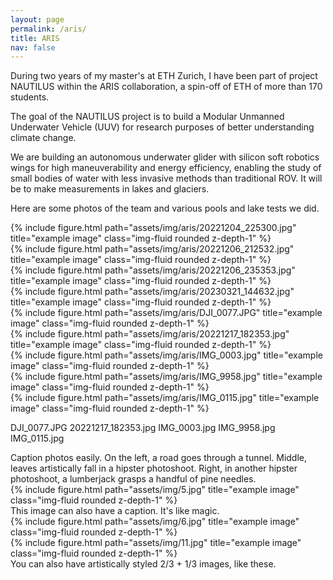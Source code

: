 ```yaml
---
layout: page
permalink: /aris/
title: ARIS
nav: false
---
```


During two years of my master's at ETH Zurich, I have been part of project NAUTILUS within the ARIS collaboration, a spin-off of ETH of more than 170 students. 

The goal of the NAUTILUS project is to build a Modular Unmanned Underwater Vehicle (UUV) for research purposes of better understanding climate change.

We are building an autonomous underwater glider with silicon soft robotics wings for high maneuverability and energy efficiency, enabling the study of small bodies of water with less invasive methods than traditional ROV. It will be to make measurements in lakes and glaciers. 

Here are some photos of the team and various pools and lake tests we did. 



<div class="row">
    <div class="col mt-3 mt-md-0">
        {% include figure.html path="assets/img/aris/20221204_225300.jpg" title="example image" class="img-fluid rounded z-depth-1" %}
    </div>
</div>


<div class="row">
    <div class="col">
        {% include figure.html path="assets/img/aris/20221206_212532.jpg" title="example image" class="img-fluid rounded z-depth-1" %}
    </div>
    <div class="col">
        {% include figure.html path="assets/img/aris/20221206_235353.jpg" title="example image" class="img-fluid rounded z-depth-1" %}
    </div>
    <div class="col">
        {% include figure.html path="assets/img/aris/20230321_144632.jpg" title="example image" class="img-fluid rounded z-depth-1" %}
    </div>
</div>

<div class="row">
    <div class="col mt-3 mt-md-0">
        {% include figure.html path="assets/img/aris/DJI_0077.JPG" title="example image" class="img-fluid rounded z-depth-1" %}
    </div>
</div>
<div class="row">
    <div class="col mt-3 mt-md-0">
        {% include figure.html path="assets/img/aris/20221217_182353.jpg" title="example image" class="img-fluid rounded z-depth-1" %}
    </div>
</div>
<div class="row">
    <div class="col mt-3 mt-md-0">
        {% include figure.html path="assets/img/aris/IMG_0003.jpg" title="example image" class="img-fluid rounded z-depth-1" %}
    </div>
</div>
<div class="row">
    <div class="col mt-3 mt-md-0">
        {% include figure.html path="assets/img/aris/IMG_9958.jpg" title="example image" class="img-fluid rounded z-depth-1" %}
    </div>
</div>
<div class="row">
    <div class="col mt-3 mt-md-0">
        {% include figure.html path="assets/img/aris/IMG_0115.jpg" title="example image" class="img-fluid rounded z-depth-1" %}
    </div>
</div>

DJI_0077.JPG
20221217_182353.jpg
IMG_0003.jpg
IMG_9958.jpg
IMG_0115.jpg


<div class="caption">
    Caption photos easily. On the left, a road goes through a tunnel. Middle, leaves artistically fall in a hipster photoshoot. Right, in another hipster photoshoot, a lumberjack grasps a handful of pine needles.
</div>
<div class="row">
    <div class="col-sm mt-3 mt-md-0">
        {% include figure.html path="assets/img/5.jpg" title="example image" class="img-fluid rounded z-depth-1" %}
    </div>
</div>
<div class="caption">
    This image can also have a caption. It's like magic.
</div>


<div class="row justify-content-sm-center">
    <div class="col-sm-8 mt-3 mt-md-0">
        {% include figure.html path="assets/img/6.jpg" title="example image" class="img-fluid rounded z-depth-1" %}
    </div>
    <div class="col-sm-4 mt-3 mt-md-0">
        {% include figure.html path="assets/img/11.jpg" title="example image" class="img-fluid rounded z-depth-1" %}
    </div>
</div>
<div class="caption">
    You can also have artistically styled 2/3 + 1/3 images, like these.
</div>
